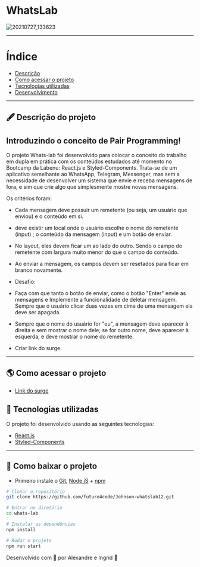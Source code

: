 
# WhatsLab

![20210727_133623](https://user-images.githubusercontent.com/71138743/127194419-cc7b35f4-90bb-4484-ae86-c719833135a2.gif)

---

# Índice

- [Descrição](#-descrição-do-projeto)
- [Como acessar o projeto](#-como-acessar-o-projeto)
- [Tecnologias utilizadas](#-tecnologias-utilizadas)
- [Desenvolvimento](#-desenvolvimento)

---

## 🖋 Descrição do projeto

## Introduzindo o conceito de Pair Programming!
O projeto Whats-lab foi desenvolvido para colocar o conceito do trabalho em dupla em prática com os conteúdos estudados até momento no Bootcamp da Labenu: React.js e Styled-Components.
Trata-se de um aplicativo semelhante ao WhatsApp, Telegram, Messenger, mas sem a necessidade de desenvolver um sistema que envie e receba mensagens de fora, e sim que crie algo que simplesmente mostre novas mensagens.

Os critérios foram:
- Cada mensagem deve possuir um remetente (ou seja, um usuário que enviou) e o conteúdo em si.
- deve existir um local onde o usuário escolhe o nome do remetente (input) ; o conteúdo da mensagem (input) e um botão de enviar.
- No layout, eles devem ficar um ao lado do outro. Sendo o campo do remetente com largura muito menor do que o campo do conteúdo.
- Ao enviar a mensagem, os campos devem ser resetados para ficar em branco novamente.

- Desafio: 
- Faça com que tanto o botão de enviar, como o botão "Enter" envie as mensagens e Implemente a funcionalidade de deletar mensagem. Sempre que o usuário clicar duas vezes em cima de uma mensagem ela deve ser apagada.
- Sempre que o nome do usuário for "eu", a mensagem deve aparecer à direita e sem mostrar o nome dele; se for outro nome, deve aparecer à esquerda, e deve mostrar o nome do remetente.
- Criar link do surge.


---

## 🌎 Como acessar o projeto

- [Link do surge](https://far-flung-quilt.surge.sh/)


## 🚀 Tecnologias utilizadas

O projeto foi desenvolvido usando as seguintes tecnologias:

- [React.js](https://pt-br.reactjs.org/docs/getting-started.html)
- [Styled-Components](https://styled-components.com/docs)

---

## 💾 Como baixar o projeto

- Primeiro instale o [Git](https://git-scm.com/), [Node.jS](https://nodejs.org/pt-br/download/) + [npm](https://www.npmjs.com/get-npm)
```bash
# Clonar o repositório
git clone https://github.com/future4code/Johnson-whatslab12.git

# Entrar no diretório
cd whats-lab

# Instalar as dependências
npm install

# Rodar o projeto
npm run start
```
Desenvolvido com 🧡 por Alexandre e Ingrid 🤝
